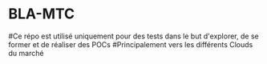 # BLA-MTC
#Ce répo est utilisé uniquement pour des tests dans le but d'explorer, de se former et de réaliser des POCs
#Principalement vers les différents Clouds du marché

